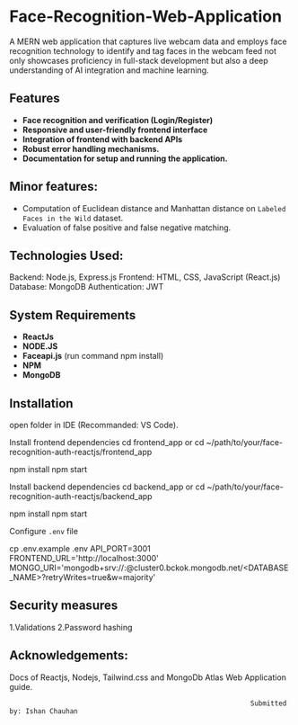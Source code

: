 # Face-Recognition-Web-Application

A MERN web application that captures live webcam data and employs face recognition technology to identify and tag faces in the webcam feed not only showcases proficiency in full-stack development but also a deep understanding of AI integration and machine learning.


## Features
- **Face recognition and verification (Login/Register)**
- **Responsive and user-friendly frontend interface**
- **Integration of frontend with backend APIs**
- **Robust error handling mechanisms.**
- **Documentation for setup and running the application.**


## Minor features:

- Computation of Euclidean distance and Manhattan distance on `Labeled Faces in the Wild` dataset.
- Evaluation of false positive and false negative matching.


## Technologies Used:

Backend: Node.js, Express.js
Frontend: HTML, CSS, JavaScript (React.js)
Database: MongoDB
Authentication: JWT


## System Requirements

- **ReactJs** 
- **NODE.JS** 
- **Faceapi.js**  (run command npm install)
- **NPM**
- **MongoDB**


## Installation

open folder in IDE (Recommanded: VS Code).

Install frontend dependencies
cd frontend_app
or
cd ~/path/to/your/face-recognition-auth-reactjs/frontend_app 

npm install
npm start

Install backend dependencies
cd backend_app
or
cd ~/path/to/your/face-recognition-auth-reactjs/backend_app 

npm install
npm start

Configure `.env` file

cp .env.example .env
API_PORT=3001
FRONTEND_URL='http://localhost:3000'
MONGO_URI='mongodb+srv://<USERNAME>:<PASSWORD>@cluster0.bckok.mongodb.net/<DATABASE_NAME>?retryWrites=true&w=majority'


## Security measures

1.Validations
2.Password hashing


## Acknowledgements:

Docs of Reactjs, Nodejs, Tailwind.css and MongoDb Atlas Web Application guide.

                                                                Submitted by: Ishan Chauhan 
